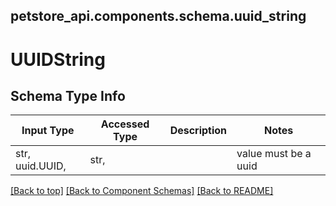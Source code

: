 <a name="top"></a>
## petstore_api.components.schema.uuid_string
# UUIDString

## Schema Type Info
Input Type | Accessed Type | Description | Notes
------------ | ------------- | ------------- | -------------
str, uuid.UUID,  | str,  |  | value must be a uuid

[[Back to top]](#top) [[Back to Component Schemas]](../../../README.md#Component-Schemas) [[Back to README]](../../../README.md)
